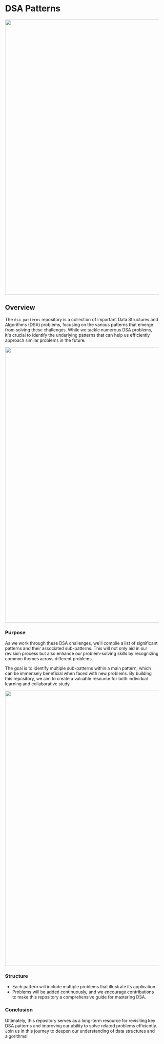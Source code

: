 # DSA Patterns
<img src="https://user-images.githubusercontent.com/74038190/212284100-561aa473-3905-4a80-b561-0d28506553ee.gif" width="900">

## Overview

The `dsa_patterns` repository is a collection of important Data Structures and Algorithms (DSA) problems, focusing on the various patterns that emerge from solving these challenges. While we tackle numerous DSA problems, it's crucial to identify the underlying patterns that can help us efficiently approach similar problems in the future.

<img src="https://user-images.githubusercontent.com/74038190/212284100-561aa473-3905-4a80-b561-0d28506553ee.gif" width="900">

### Purpose

As we work through these DSA challenges, we'll compile a list of significant patterns and their associated sub-patterns. This will not only aid in our revision process but also enhance our problem-solving skills by recognizing common themes across different problems. 

The goal is to identify multiple sub-patterns within a main pattern, which can be immensely beneficial when faced with new problems. By building this repository, we aim to create a valuable resource for both individual learning and collaborative study.

<img src="https://user-images.githubusercontent.com/74038190/212284100-561aa473-3905-4a80-b561-0d28506553ee.gif" width="900">

### Structure

- Each pattern will include multiple problems that illustrate its application.
- Problems will be added continuously, and we encourage contributions to make this repository a comprehensive guide for mastering DSA.

### Conclusion

Ultimately, this repository serves as a long-term resource for revisiting key DSA patterns and improving our ability to solve related problems efficiently. Join us in this journey to deepen our understanding of data structures and algorithms!
